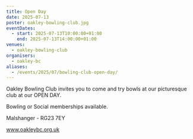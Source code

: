 ```yaml
---
title: Open Day
date: 2025-07-13
poster: oakley-bowling-club.jpg
eventDates:
  - start: 2025-07-13T10:00:00+01:00
    end: 2025-07-13T14:00:00+01:00
venues:
  - oakley-bowling-club
organisers:
  - oakley-bc
aliases:
  - /events/2025/07/bowling-club-open-day/
---
```

Oakley Bowling Club invites you to come and try bowls at our picturesque club at our OPEN DAY.

Bowling or Social memberships available.

Malshanger - RG23 7EY

www.oakleybc.org.uk
